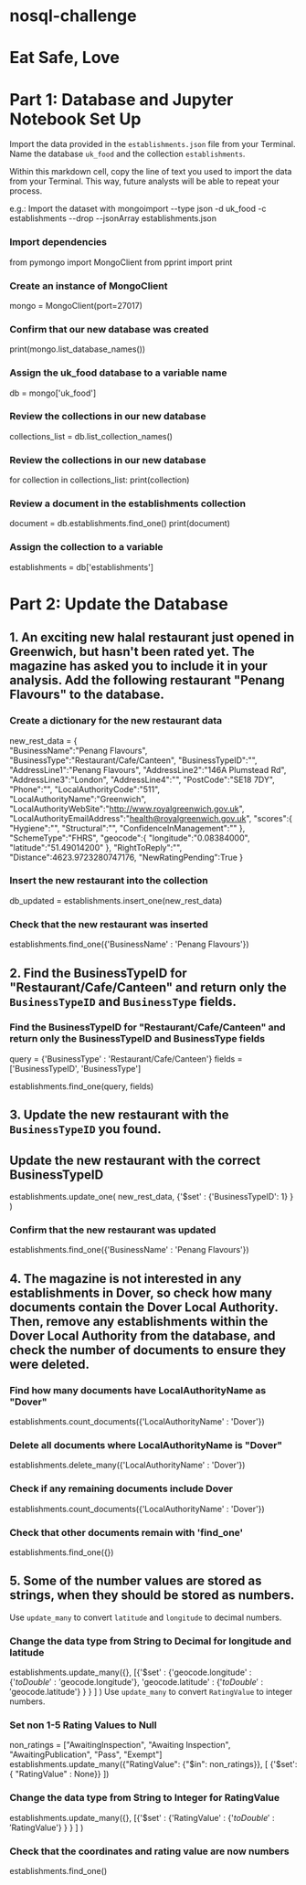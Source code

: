 # nosql-challenge
# Eat Safe, Love
# Part 1: Database and Jupyter Notebook Set Up
Import the data provided in the `establishments.json` file from your Terminal. Name the database `uk_food` and the collection `establishments`.

Within this markdown cell, copy the line of text you used to import the data from your Terminal. This way, future analysts will be able to repeat your process.

e.g.: Import the dataset with mongoimport --type json -d uk_food -c establishments --drop --jsonArray establishments.json


### Import dependencies

from pymongo import MongoClient
from pprint import print

### Create an instance of MongoClient

mongo = MongoClient(port=27017)

### Confirm that our new database was created

print(mongo.list_database_names())

### Assign the uk_food database to a variable name

db = mongo['uk_food']

### Review the collections in our new database

collections_list = db.list_collection_names()

### Review the collections in our new database

for collection in collections_list:
    print(collection)
    
### Review a document in the establishments collection

document = db.establishments.find_one()
print(document)

### Assign the collection to a variable

establishments = db['establishments']

# Part 2: Update the Database
## 1. An exciting new halal restaurant just opened in Greenwich, but hasn't been rated yet. The magazine has asked you to include it in your analysis. Add the following restaurant "Penang Flavours" to the database.
   
### Create a dictionary for the new restaurant data

new_rest_data = {    
    "BusinessName":"Penang Flavours",
    "BusinessType":"Restaurant/Cafe/Canteen",
    "BusinessTypeID":"",
    "AddressLine1":"Penang Flavours",
    "AddressLine2":"146A Plumstead Rd",
    "AddressLine3":"London",
    "AddressLine4":"",
    "PostCode":"SE18 7DY",
    "Phone":"",
    "LocalAuthorityCode":"511",
    "LocalAuthorityName":"Greenwich",
    "LocalAuthorityWebSite":"http://www.royalgreenwich.gov.uk",
    "LocalAuthorityEmailAddress":"health@royalgreenwich.gov.uk",
    "scores":{
        "Hygiene":"",
        "Structural":"",
        "ConfidenceInManagement":""
    },
    "SchemeType":"FHRS",
    "geocode":{
        "longitude":"0.08384000",
        "latitude":"51.49014200"
    },
    "RightToReply":"",
    "Distance":4623.9723280747176,
    "NewRatingPending":True
}

### Insert the new restaurant into the collection

db_updated = establishments.insert_one(new_rest_data)

### Check that the new restaurant was inserted

establishments.find_one({'BusinessName' : 'Penang Flavours'})

## 2. Find the BusinessTypeID for "Restaurant/Cafe/Canteen" and return only the `BusinessTypeID` and `BusinessType` fields.

### Find the BusinessTypeID for "Restaurant/Cafe/Canteen" and return only the BusinessTypeID and BusinessType fields

query = {'BusinessType' : 'Restaurant/Cafe/Canteen'}
fields = ['BusinessTypeID', 'BusinessType']

establishments.find_one(query, fields)

## 3. Update the new restaurant with the `BusinessTypeID` you found.
## Update the new restaurant with the correct BusinessTypeID

establishments.update_one(
    new_rest_data,
    {'$set' :
        {'BusinessTypeID': 1}
    }
)

### Confirm that the new restaurant was updated

establishments.find_one({'BusinessName' : 'Penang Flavours'})

## 4. The magazine is not interested in any establishments in Dover, so check how many documents contain the Dover Local Authority. Then, remove any establishments within the Dover Local Authority from the database, and check the number of documents to ensure they were deleted.

### Find how many documents have LocalAuthorityName as "Dover"

establishments.count_documents({'LocalAuthorityName' : 'Dover'})

### Delete all documents where LocalAuthorityName is "Dover"

establishments.delete_many({'LocalAuthorityName' : 'Dover'})

### Check if any remaining documents include Dover

establishments.count_documents({'LocalAuthorityName' : 'Dover'})

### Check that other documents remain with 'find_one'

establishments.find_one({})

## 5. Some of the number values are stored as strings, when they should be stored as numbers.

Use `update_many` to convert `latitude` and `longitude` to decimal numbers.

### Change the data type from String to Decimal for longitude and latitude

establishments.update_many({}, [{'$set' : {'geocode.longitude' : {'$toDouble': '$geocode.longitude'},
                                           'geocode.latitude' : {'$toDouble' : '$geocode.latitude'}
                                            }
                                }
                                ]
                        )
Use `update_many` to convert `RatingValue` to integer numbers.

### Set non 1-5 Rating Values to Null

non_ratings = ["AwaitingInspection", "Awaiting Inspection", "AwaitingPublication", "Pass", "Exempt"]
establishments.update_many({"RatingValue": {"$in": non_ratings}}, [ {'$set':{ "RatingValue" : None}} ])

### Change the data type from String to Integer for RatingValue

establishments.update_many({}, [{'$set' : {'RatingValue' : {'$toDouble' : '$RatingValue'}
                                           }
                                }
                                ]
                            )
### Check that the coordinates and rating value are now numbers
establishments.find_one()
